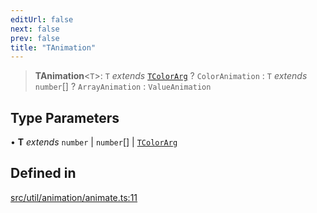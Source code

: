 ```yaml
---
editUrl: false
next: false
prev: false
title: "TAnimation"
---
```


> **TAnimation**\<`T`\>: `T` *extends* [`TColorArg`](/api/type-aliases/tcolorarg/) ? `ColorAnimation` : `T` *extends* `number`[] ? `ArrayAnimation` : `ValueAnimation`

## Type Parameters

• **T** *extends* `number` \| `number`[] \| [`TColorArg`](/api/type-aliases/tcolorarg/)

## Defined in

[src/util/animation/animate.ts:11](https://github.com/fabricjs/fabric.js/blob/5c1240d8b4662e45868dd33f385f941de21c8e9c/src/util/animation/animate.ts#L11)
